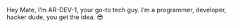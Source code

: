 Hey Mate, I’m AR-DEV-1, your go-to tech guy. I’m a programmer, developer, hacker dude, you get the idea. 😎
